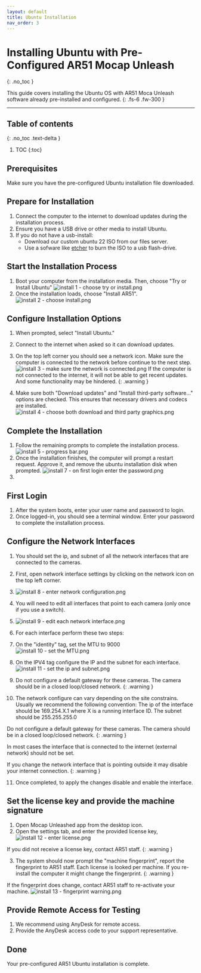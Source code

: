 ```yaml
---
layout: default
title: Ubuntu Installation
nav_order: 3
---
```


# Installing Ubuntu with Pre-Configured AR51 Mocap Unleash

{: .no_toc }

This guide covers installing the Ubuntu OS with AR51 Moca Unleash software already pre-installed and configured.
{: .fs-6 .fw-300 }

---
## Table of contents
{: .no_toc .text-delta }

1. TOC
{:toc}


## Prerequisites
Make sure you have the pre-configured Ubuntu installation file downloaded.

## Prepare for Installation
1. Connect the computer to the internet to download updates during the installation process.
2. Ensure you have a USB drive or other media to install Ubuntu.
3. If you do not have a usb-install:
   - Download our custom ubuntu 22 ISO from our files server.
   - Use a sofware like [etcher](https://etcher.balena.io/) to burn the ISO to a usb flash-drive.

## Start the Installation Process
1. Boot your computer from the installation media. Then, choose "Try or Install Ubuntu"
![install 1 - choose try or install.png](/assets/images/installation/install%201%20-%20choose%20try%20or%20install.png)
2. Once the installation loads, choose "Install AR51".
![install 2 - choose install.png](/assets/images/installation/install%202%20-%20choose%20install.png)

## Configure Installation Options
1. When prompted, select "Install Ubuntu."
2. Connect to the internet when asked so it can download updates.
3. On the top left corner you should see a network icon. Make sure the computer is connected to the network before continue to the next step.
![install 3 - make sure the network is connected.png](/assets/images/installation/install%203%20-%20make%20sure%20the%20network%20is%20connected.png)
If the computer is not connected to the internet, it will not be able to get recent updates. And some functionality may be hindered. 
{: .warning }

4. Make sure both "Download updates" and "Install third-party software..." options are checked. This ensures that necessary drivers and codecs are installed.
![install 4 - choose both download and third party graphics.png](/assets/images/installation/install%204%20-%20choose%20both%20download%20and%20third%20party%20graphics.png)

## Complete the Installation
1. Follow the remaining prompts to complete the installation process.
![install 5 - progress bar.png](/assets/images/installation/install%205%20-%20progress%20bar.png)
2. Once the installation finishes, the computer will prompt a restart request. Approve it, and remove the ubuntu installation disk when prompted. 
![install 7 - on first login enter the password.png](/assets/images/installation/install%207%20-%20on%20first%20login%20enter%20the%20password.png)
3. 
## First Login
1. After the system boots, enter your user name and password to login.
2. Once logged-in, you should see a terminal window. Enter your password to complete the installation process.

## Configure the Network Interfaces
1. You should set the ip, and subnet of all the network interfaces that are connected to the cameras.
2. First, open network interface settings by clicking on the network icon on the top left corner.
3. ![install 8 - enter network configuration.png](/assets/images/installation/install%208%20-%20enter%20network%20configuration.png)
4. You will need to edit all interfaces that point to each camera (only once if you use a switch).
5. ![install 9 - edit each network interface.png](/assets/images/installation/install%209%20-%20edit%20each%20network%20interface.png)
6. For each interface perform these two steps:
7. On the "identity" tag, set the MTU to 9000
      ![install 10 - set the MTU.png](/assets/images/installation/install%2010%20-%20set%20the%20MTU.png)
8. On the IPV4 tag configure the IP and the subnet for each interface.
      ![install 11 - set the ip and subnet.png](/assets/images/installation/install%2011%20-%20set%20the%20ip%20and%20subnet.png)

9. Do not configure a default gateway for these cameras. The camera should be in a closed loop/closed network.
{: .warning }

10. The network configure can vary depending on the site constrains. Usually we recommend the following convention:
   The ip of the interface should be 169.254.X.1 where X is a running interface ID. The subnet should be 255.255.255.0

Do not configure a default gateway for these cameras. The camera should be in a closed loop/closed network.
{: .warning }

In most cases the interface that is connected to the internet (external network) should not be set.

If you change the network interface that is pointing outside it may disable your internet connection.
{: .warning }

11. Once completed, to apply the changes disable and enable the interface.

## Set the license key and provide the machine signature
1. Open Mocap Unleashed app from the desktop icon.
2. Open the settings tab, and enter the provided license key,
![install 12 - enter license.png](/assets/images/installation/install%2012%20-%20enter%20license.png)

If you did not receive a license key, contact AR51 staff.
{: .warning }

3. The system should now prompt the "machine fingerprint", report the fingerprint to AR51 staff.
Each license is looked per machine. If you re-install the computer it might change the fingerprint.
{: .warning }

If the fingerprint does change, contact AR51 staff to re-activate your machine.
![install 13 - fingerprint warning.png](/assets/images/installation/install%2013%20-%20fingerprint%20warning.png)

## Provide Remote Access for Testing
1. We recommend using AnyDesk for remote access.
2. Provide the AnyDesk access code to your support representative.

## Done
Your pre-configured AR51 Ubuntu installation is complete. 

